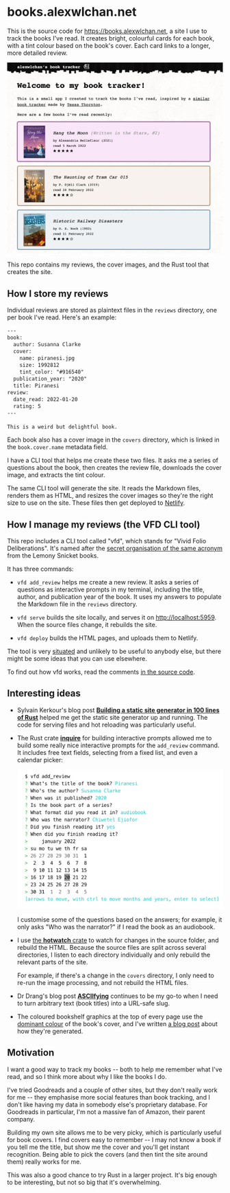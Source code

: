 # books.alexwlchan.net

This is the source code for <https://books.alexwlchan.net>, a site I use to track the books I've read.
It creates bright, colourful cards for each book, with a tint colour based on the book's cover.
Each card links to a longer, more detailed review.

![A screenshot of the homepage, which has a brief introductory paragraph and a list of three recent books.](books_screenshot.png)

This repo contains my reviews, the cover images, and the Rust tool that creates the site.



## How I store my reviews

Individual reviews are stored as plaintext files in the `reviews` directory, one per book I've read.
Here's an example:

```
---
book:
  author: Susanna Clarke
  cover:
    name: piranesi.jpg
    size: 1992812
    tint_color: "#916540"
  publication_year: "2020"
  title: Piranesi
review:
  date_read: 2022-01-20
  rating: 5
---

This is a weird but delightful book.
```

Each book also has a cover image in the `covers` directory, which is linked in the `book.cover.name` metadata field.

I have a CLI tool that helps me create these two files.
It asks me a series of questions about the book, then creates the review file, downloads the cover image, and extracts the tint colour.

The same CLI tool will generate the site.
It reads the Markdown files, renders them as HTML, and resizes the cover images so they're the right size to use on the site.
These files then get deployed to [Netlify].

[Netlify]: https://www.netlify.com/



## How I manage my reviews (the VFD CLI tool)

This repo includes a CLI tool called "vfd", which stands for "Vivid Folio Deliberations".
It's named after the [secret organisation of the same acronym][vfd] from the Lemony Snicket books.

It has three commands:

-   `vfd add_review` helps me create a new review.
    It asks a series of questions as interactive prompts in my terminal, including the title, author, and publication year of the book.
    It uses my answers to populate the Markdown file in the `reviews` directory.

-   `vfd serve` builds the site locally, and serves it on <http://localhost:5959>.
    When the source files change, it rebuilds the site.

-   `vfd deploy` builds the HTML pages, and uploads them to Netlify.

The tool is very [situated] and unlikely to be useful to anybody else, but there might be some ideas that you can use elsewhere.

To find out how vfd works, read the comments [in the source code](./src/main.rs).

[vfd]: https://snicket.fandom.com/wiki/Volunteer_Fire_Department
[situated]: https://www.drmaciver.com/2018/11/situated-software/



## Interesting ideas

*   Sylvain Kerkour's blog post [**Building a static site generator in 100 lines of Rust**](https://kerkour.com/rust-static-site-generator) helped me get the static site generator up and running.
    The code for serving files and hot reloading was particularly useful.

*   The Rust crate [**inquire**](https://crates.io/crates/inquire) for building interactive prompts allowed me to build some really nice interactive prompts for the `add_review` command.
    It includes free text fields, selecting from a fixed list, and even a calendar picker:

    ![Screenshot of a terminal with an inline calendar picker.](inquire_screenshot.png)

    I customise some of the questions based on the answers; for example, it only asks "Who was the narrator?" if I read the book as an audiobook.

*   I use [the **hotwatch** crate](https://crates.io/crates/hotwatch) to watch for changes in the source folder, and rebuild the HTML.
    Because the source files are split across several directories, I listen to each directory individually and only rebuild the relevant parts of the site.

    For example, if there's a change in the `covers` directory, I only need to re-run the image processing, and not rebuild the HTML files.

*   Dr Drang's blog post [**ASCIIfying**](http://www.leancrew.com/all-this/2014/10/asciifying/) continues to be my go-to when I need to turn arbitrary text (book titles) into a URL-safe slug.

*   The coloured bookshelf graphics at the top of every page use the [dominant colour](https://github.com/alexwlchan/dominant_colours) of the book's cover, and I've written [a blog post](https://alexwlchan.net/2022/01/rusty-shelves/) about how they're generated.


## Motivation

I want a good way to track my books -- both to help me remember what I've read, and so I think more about why I like the books I do.

I've tried Goodreads and a couple of other sites, but they don't really work for me -- they emphasise more social features than book tracking, and I don't like having my data in somebody else's proprietary database.
For Goodreads in particular, I'm not a massive fan of Amazon, their parent company.

Building my own site allows me to be very picky, which is particularly useful for book covers.
I find covers easy to remember -- I may not know a book if you tell me the title, but show me the cover and you'll get instant recognition.
Being able to pick the covers (and then tint the site around them) really works for me.

This was also a good chance to try Rust in a larger project.
It's big enough to be interesting, but not so big that it's overwhelming.
